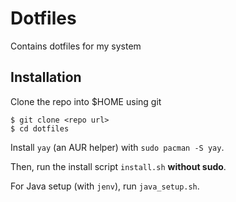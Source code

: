 # Dotfiles

Contains dotfiles for my system

## Installation
Clone the repo into $HOME using git

```
$ git clone <repo url>
$ cd dotfiles
```

Install `yay` (an AUR helper) with `sudo pacman -S yay`.

Then, run the install script `install.sh` **without sudo**.

For Java setup (with `jenv`), run `java_setup.sh`.
